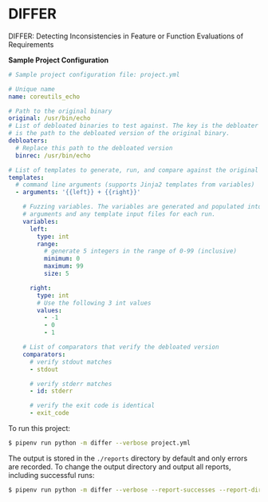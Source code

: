 # DIFFER

DIFFER: Detecting Inconsistencies in Feature or Function Evaluations of Requirements

**Sample Project Configuration**

```yaml
# Sample project configuration file: project.yml

# Unique name
name: coreutils_echo

# Path to the original binary
original: /usr/bin/echo
# List of debloated binaries to test against. The key is the debloater name and the value
# is the path to the debloated version of the original binary.
debloaters:
  # Replace this path to the debloated version
  binrec: /usr/bin/echo

# List of templates to generate, run, and compare against the original binary
templates:
  # command line arguments (supports Jinja2 templates from variables)
  - arguments: '{{left}} + {{right}}'

    # Fuzzing variables. The variables are generated and populated into the command line
    # arguments and any template input files for each run.
    variables:
      left:
        type: int
        range:
          # generate 5 integers in the range of 0-99 (inclusive)
          minimum: 0
          maximum: 99
          size: 5

      right:
        type: int
        # Use the following 3 int values
        values:
          - -1
          - 0
          - 1

    # List of comparators that verify the debloated version
    comparators:
      # verify stdout matches
      - stdout

      # verify stderr matches
      - id: stderr

      # verify the exit code is identical
      - exit_code
```

To run this project:

```bash
$ pipenv run python -m differ --verbose project.yml
```

The output is stored in the `./reports` directory by default and only errors are recorded. To change the output directory and output all reports, including successful runs:

```bash
$ pipenv run python -m differ --verbose --report-successes --report-dir ./output project.yml
```

<!--
spell-checker:ignore binrec coreutils pipenv
-->
